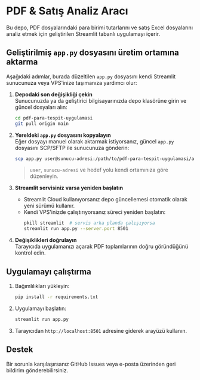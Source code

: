 # PDF & Satış Analiz Aracı

Bu depo, PDF dosyalarındaki para birimi tutarlarını ve satış Excel dosyalarını analiz etmek için geliştirilen Streamlit tabanlı uygulamayı içerir.

## Geliştirilmiş `app.py` dosyasını üretim ortamına aktarma

Aşağıdaki adımlar, burada düzeltilen `app.py` dosyasını kendi Streamlit sunucunuza veya VPS'inize taşımanıza yardımcı olur:

1. **Depodaki son değişikliği çekin**  
   Sunucunuzda ya da geliştirici bilgisayarınızda depo klasörüne girin ve güncel dosyaları alın:
   ```bash
   cd pdf-para-tespit-uygulamasi
   git pull origin main
   ```

2. **Yereldeki `app.py` dosyasını kopyalayın**  
   Eğer dosyayı manuel olarak aktarmak istiyorsanız, güncel `app.py` dosyasını SCP/SFTP ile sunucunuza gönderin:
   ```bash
   scp app.py user@sunucu-adresi:/path/to/pdf-para-tespit-uygulamasi/app.py
   ```
   > `user`, `sunucu-adresi` ve hedef yolu kendi ortamınıza göre düzenleyin.

3. **Streamlit servisiniz varsa yeniden başlatın**  
   * Streamlit Cloud kullanıyorsanız depo güncellemesi otomatik olarak yeni sürümü kullanır.  
   * Kendi VPS'inizde çalıştırıyorsanız süreci yeniden başlatın:
     ```bash
     pkill streamlit  # servis arka planda çalışıyorsa
     streamlit run app.py --server.port 8501
     ```

4. **Değişiklikleri doğrulayın**  
   Tarayıcıda uygulamanızı açarak PDF toplamlarının doğru göründüğünü kontrol edin.

## Uygulamayı çalıştırma

1. Bağımlılıkları yükleyin:
   ```bash
   pip install -r requirements.txt
   ```
2. Uygulamayı başlatın:
   ```bash
   streamlit run app.py
   ```
3. Tarayıcıdan `http://localhost:8501` adresine giderek arayüzü kullanın.

## Destek

Bir sorunla karşılaşırsanız GitHub Issues veya e-posta üzerinden geri bildirim gönderebilirsiniz.
